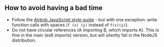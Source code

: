 ## How to avoid having a bad time

 * Follow the [Airbnb JavaScript style guide](https://github.com/airbnb/javascript#events) - but with one exception: write function calls with spaces (`f (x) (y)` instead of `f(x)(y)`).
 * Do not have circular references (A importing B, which imports A). This is fine in the main (es6 imports) version, but will silently fail in the NodeJS distribution.
